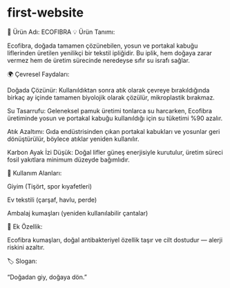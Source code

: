 # first-website
🧵 Ürün Adı: ECOFIBRA
💡 Ürün Tanımı:

Ecofibra, doğada tamamen çözünebilen, yosun ve portakal kabuğu liflerinden üretilen yenilikçi bir tekstil ipliğidir.
Bu iplik, hem doğaya zarar vermez hem de üretim sürecinde neredeyse sıfır su israfı sağlar.

🌍 Çevresel Faydaları:

Doğada Çözünür:
Kullanıldıktan sonra atık olarak çevreye bırakıldığında birkaç ay içinde tamamen biyolojik olarak çözülür, mikroplastik bırakmaz.

Su Tasarrufu:
Geleneksel pamuk üretimi tonlarca su harcarken, Ecofibra üretiminde yosun ve portakal kabuğu kullanıldığı için su tüketimi %90 azalır.

Atık Azaltımı:
Gıda endüstrisinden çıkan portakal kabukları ve yosunlar geri dönüştürülür, böylece atıklar yeniden kullanılır.

Karbon Ayak İzi Düşük:
Doğal lifler güneş enerjisiyle kurutulur, üretim süreci fosil yakıtlara minimum düzeyde bağımlıdır.

👕 Kullanım Alanları:

Giyim (Tişört, spor kıyafetleri)

Ev tekstili (çarşaf, havlu, perde)

Ambalaj kumaşları (yeniden kullanılabilir çantalar)

🔬 Ek Özellik:

Ecofibra kumaşları, doğal antibakteriyel özellik taşır ve cilt dostudur — alerji riskini azaltır.

🏷️ Slogan:

“Doğadan giy, doğaya dön.”
